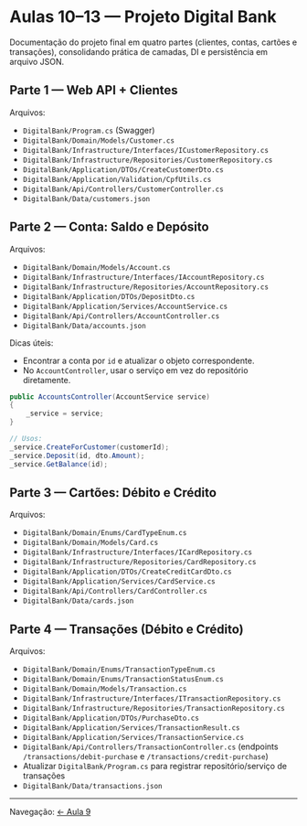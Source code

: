 # Aulas 10–13 — Projeto Digital Bank

Documentação do projeto final em quatro partes (clientes, contas, cartões e transações), consolidando prática de camadas, DI e persistência em arquivo JSON.

## Parte 1 — Web API + Clientes
Arquivos:
- `DigitalBank/Program.cs` (Swagger)
- `DigitalBank/Domain/Models/Customer.cs`
- `DigitalBank/Infrastructure/Interfaces/ICustomerRepository.cs`
- `DigitalBank/Infrastructure/Repositories/CustomerRepository.cs`
- `DigitalBank/Application/DTOs/CreateCustomerDto.cs`
- `DigitalBank/Application/Validation/CpfUtils.cs`
- `DigitalBank/Api/Controllers/CustomerController.cs`
- `DigitalBank/Data/customers.json`

## Parte 2 — Conta: Saldo e Depósito
Arquivos:
- `DigitalBank/Domain/Models/Account.cs`
- `DigitalBank/Infrastructure/Interfaces/IAccountRepository.cs`
- `DigitalBank/Infrastructure/Repositories/AccountRepository.cs`
- `DigitalBank/Application/DTOs/DepositDto.cs`
- `DigitalBank/Application/Services/AccountService.cs`
- `DigitalBank/Api/Controllers/AccountController.cs`
- `DigitalBank/Data/accounts.json`

Dicas úteis:
- Encontrar a conta por `id` e atualizar o objeto correspondente.
- No `AccountController`, usar o serviço em vez do repositório diretamente.

```csharp
public AccountsController(AccountService service)
{
    _service = service;
}

// Usos:
_service.CreateForCustomer(customerId);
_service.Deposit(id, dto.Amount);
_service.GetBalance(id);
```

## Parte 3 — Cartões: Débito e Crédito
Arquivos:
- `DigitalBank/Domain/Enums/CardTypeEnum.cs`
- `DigitalBank/Domain/Models/Card.cs`
- `DigitalBank/Infrastructure/Interfaces/ICardRepository.cs`
- `DigitalBank/Infrastructure/Repositories/CardRepository.cs`
- `DigitalBank/Application/DTOs/CreateCreditCardDto.cs`
- `DigitalBank/Application/Services/CardService.cs`
- `DigitalBank/Api/Controllers/CardController.cs`
- `DigitalBank/Data/cards.json`

## Parte 4 — Transações (Débito e Crédito)
Arquivos:
- `DigitalBank/Domain/Enums/TransactionTypeEnum.cs`
- `DigitalBank/Domain/Enums/TransactionStatusEnum.cs`
- `DigitalBank/Domain/Models/Transaction.cs`
- `DigitalBank/Infrastructure/Interfaces/ITransactionRepository.cs`
- `DigitalBank/Infrastructure/Repositories/TransactionRepository.cs`
- `DigitalBank/Application/DTOs/PurchaseDto.cs`
- `DigitalBank/Application/Services/TransactionResult.cs`
- `DigitalBank/Application/Services/TransactionService.cs`
- `DigitalBank/Api/Controllers/TransactionController.cs` (endpoints `/transactions/debit-purchase` e `/transactions/credit-purchase`)
- Atualizar `DigitalBank/Program.cs` para registrar repositório/serviço de transações
- `DigitalBank/Data/transactions.json`

---
Navegação: [← Aula 9](../Aula-9.md)
